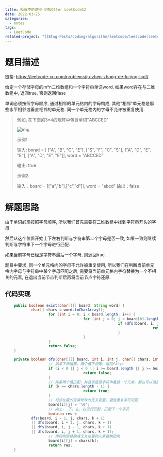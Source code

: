 ```yaml
---
title: 矩阵中的路径-剑指Offer LeetCode12
date: 2022-03-25
categories:
  - notes
tags:
  - LeetCode
related-project: "[[Blog-Posts/coding/algorithm/leetcode/leetcode|leetcode]]"
---
```


# 题目描述

链接: https://leetcode-cn.com/problems/ju-zhen-zhong-de-lu-jing-lcof/

给定一个存储字母的m*n二维数组和一个字符串单词word. 如果word存在与二维数组中, 返回true, 否则返回flase

单词必须按照字母顺序, 通过相邻的单元格内的字母构成, 其他"相邻"单元格是那些水平相邻或垂直相邻的单元格. 同一个单元格内的字母不允许被重复使用.

> 例如, 在下面的3*4的矩阵中包含单词"ABCCED"
>
> ![img](https://assets.leetcode.com/uploads/2020/11/04/word2.jpg)
>
> 示例1:
>
> 输入: borad = \[ \["A", "B", "C", "E"], \["S", "F", "C", "S"], \["A", "D", "E", "E"], \["A", "D", "E", "E"]], word = "ABCCED"
>
> 输出: true
>
> 示例2:
>
> 输入：board = \[\["a","b"],\["c","d"]], word = "abcd"
> 		输出：false

<!--more-->

# 解题思路

由于单词必须按照字母顺序, 所以我们首先需要在二维数组中找到字符串开头的字母.

然后从这个位置开始上下左右判断与字符串第二个字母是否一致, 如果一致则继续判断与字符串下一个字母进行匹配.

如果当前字母已经是字符串最后一个字母, 则返回true.

题目中要求, 同一个单元格内的字母不允许被重复使用, 所以我们在判断当前单元格内字母与字符串中某个字母匹配之后, 需要将当前单元格内字符替换为一个不相关的元素, 在退出当前节点判断后再将当前节点字符还原.

## 代码实现

```java
	public boolean exist(char[][] board, String word) {
    		char[] chars = word.toCharArray();
		    		for (int i = 0; i < board.length; i++) {
    					    		for (int j = 0; j < board[0].length; j++) {
    		    						    		if (dfs(board, i, j, chars, 0)) {
    		    		    							    		return true;
    		    						    		}
			    		    		}
		    		}
    				return false;
	}

	private boolean dfs(char[][] board, int i, int j, char[] chars, int k) {
		    		// 如果下标越界，两个值不相等，返回false
    				if (i < 0 || j < 0 || i >= board.length || j >= board[0].length || board[i][j] != chars[k]) {
			    		    		return false;
    				}
    				// 如果两个值匹配，并且该值是字符串最后一个元素，那么可以直接返回true，因为已经判断完了
    				if (k == chars.length - 1) {
    		    					return true;
    				}
		    		// 将该位置的元素修改为无关变量，避免重复字符问题
    				board[i][j] = '\0';
		    		// 向上， 下，左，右进行匹配，匹配下一个字符
    				boolean res = 
    		dfs(board, i - 1, j, chars, k + 1) 
    		|| dfs(board, i + 1, j, chars, k + 1) 
    		|| dfs(board, i, j - 1, chars, k + 1) 
    		|| dfs(board, i, j + 1, chars, k + 1);
    				// 再将刚刚替换成无关变量的元素替换回来
		    		board[i][j] = chars[k];
    				return res;
	}
```

